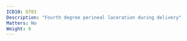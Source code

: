 ```yaml
---
ICD10: O703
Description: "Fourth degree perineal laceration during delivery"
Matters: No
Weight: 0
---
```

